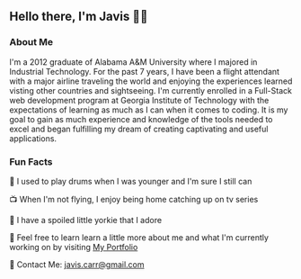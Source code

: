 ## Hello there, I'm Javis 👋🏾

### About Me

I'm a 2012 graduate of Alabama A&M University where I majored in Industrial Technology. For the past 7 years, I have been a flight attendant with a major airline traveling the world and enjoying the experiences learned visting other countries and sightseeing. I'm currently enrolled in a Full-Stack web development program at Georgia Institute of Technology with the expectations of learning as much as I can when it comes to coding. It is my goal to gain as much experience and knowledge of the tools needed to excel and began fulfilling my dream of creating captivating and useful applications.

### Fun Facts

🥁 I used to play drums when I was younger and I'm sure I still can

📺 When I'm not flying, I enjoy being home catching up on tv series

🐶 I have a spoiled little yorkie that I adore

🔰 Feel free to learn learn a little more about me and what I'm currently working on by visiting [My Portfolio](file:///C:/Users/javis/Desktop/Georgia%20Tech%20Bottcamp/Advanced-CSS-Portfolio/index.html#myGallery)

📧 Contact Me: javis.carr@gmail.com

